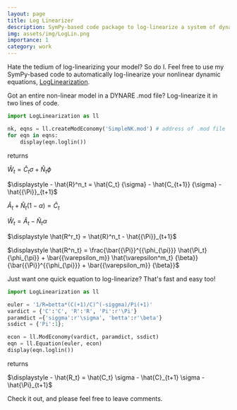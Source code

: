 ```yaml
---
layout: page
title: Log Linearizer
description: SymPy-based code package to log-linearize a system of dynamic equations. 
img: assets/img/LogLin.png
importance: 1
category: work
---
```


Hate the tedium of log-linearizing your model? 
So do I. 
Feel free to use my SymPy-based code to automatically log-linearize your nonlinear dynamic equations, [LogLinearization](https://github.com/vasudeva-ram/LogLinearizer).

Got an entire non-linear model in a DYNARE .mod file?
Log-linearize it in two lines of code.

```python
import LogLinearization as ll

nk, eqns = ll.createModEconomy('SimpleNK.mod') # address of .mod file
for eqn in eqns: 
    display(eqn.loglin())
```
returns

$\displaystyle \hat{W}_t = \hat{{C}}_t {\sigma} + \hat{{N}}_t {\phi}$



$\displaystyle - \hat{R}^n_t = \hat{C_t} {\sigma} - \hat{C_{t+1}} {\sigma} - \hat{{\Pi}}_{t+1}$



$\displaystyle \hat{A}_t + \hat{{N}}_t \left(1 - {\alpha}\right) = \hat{{C}}_t$



$\displaystyle \hat{W}_t = \hat{{A}}_t - \hat{{N}}_t {\alpha}$



$\displaystyle \hat{R^r_t} = \hat{R}^n_t - \hat{{\Pi}}_{t+1}$



$\displaystyle \hat{R^n_t} = \frac{\bar{{\Pi}}^{{\phi_{\pi}}} \hat{\Pi_t} {\phi_{\pi}} + \bar{{\varepsilon_m}} \hat{\varepsilon^m_t} {\beta}}{\bar{{\Pi}}^{{\phi_{\pi}}} + \bar{{\varepsilon_m}} {\beta}}$





Just want one quick equation to log-linearize?
That's fast and easy too!

```python
import LogLinearization as ll

euler = '1/R=betta*(C(+1)/C)^(-siggma)/Pi(+1)'
vardict = {'C':'C', 'R':'R', 'Pi':r'\Pi'}
paramdict ={'siggma':r'\sigma', 'betta':r'\beta'}
ssdict = {'Pi':1};

econ = ll.ModEconomy(vardict, paramdict, ssdict)
eqn = ll.Equation(euler, econ)
display(eqn.loglin())
```
returns

$\displaystyle - \hat{R_t} = \hat{C_t} \sigma - \hat{C}_{t+1} \sigma - \hat{\Pi}_{t+1}$

Check it out, and please feel free to leave comments.
